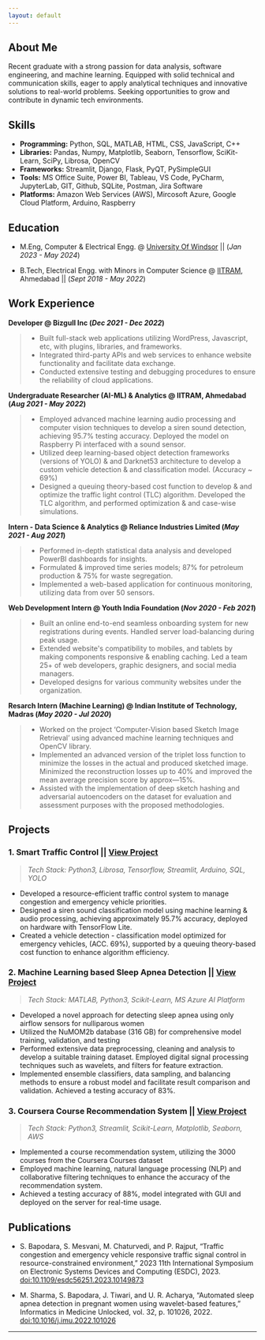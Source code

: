 ```yaml
---
layout: default
---
```

## About Me

Recent graduate with a strong passion for data analysis, software engineering, and machine learning. Equipped with solid technical and communication skills, eager to apply analytical techniques and innovative solutions to real-world problems. Seeking opportunities to grow and contribute in dynamic tech environments.

## Skills

- **Programming:** Python, SQL, MATLAB, HTML, CSS, JavaScript, C++
- **Libraries:** Pandas, Numpy, Matplotlib, Seaborn, Tensorflow, SciKit-Learn, SciPy, Librosa, OpenCV
- **Frameworks:** Streamlit, Django, Flask, PyQT, PySimpleGUI
- **Tools:** MS Office Suite, Power BI, Tableau, VS Code, PyCharm, JupyterLab, GIT, Github, SQLite, Postman, Jira Software
- **Platforms:** Amazon Web Services (AWS), Mircosoft Azure, Google Cloud Platform, Arduino, Raspberry

## Education
- M.Eng, Computer & Electrical Engg. @ [University Of Windsor](https://www.uwindsor.ca/) || (_Jan 2023 - May 2024_)
        		
- B.Tech, Electrical Engg. with Minors in Computer Science @ [IITRAM](https://iitram.ac.in/), Ahmedabad || (_Sept 2018 - May 2022_)


## Work Experience

**Developer @ Bizgull Inc (_Dec 2021 - Dec 2022_)**
> - Built full-stack web applications utilizing WordPress, Javascript, etc, with plugins, libraries, and frameworks.
> - Integrated third-party APIs and web services to enhance website functionality and facilitate data exchange.
> - Conducted extensive testing and debugging procedures to ensure the reliability of cloud applications.

**Undergraduate Researcher (AI-ML) & Analytics @ IITRAM, Ahmedabad (_Aug 2021 - May 2022_)**
> - Employed advanced machine learning audio processing and computer vision techniques to develop a siren sound detection, achieving 95.7% testing accuracy. Deployed the model on Raspberry Pi interfaced with a sound sensor.
> - Utilized deep learning-based object detection frameworks (versions of YOLO) & and Darknet53 architecture to develop a custom vehicle detection & and classification model. (Accuracy ~ 69%)
> - Designed a queuing theory-based cost function to develop & and optimize the traffic light control (TLC) algorithm. Developed the TLC algorithm, and performed optimization & and case-wise simulations.

**Intern - Data Science & Analytics @ Reliance Industries Limited (_May 2021 - Aug 2021_)**
> - Performed in-depth statistical data analysis and developed PowerBI dashboards for insights.
> - Formulated & improved time series models; 87% for petroleum production & 75% for waste segregation.
> - Implemented a web-based application for continuous monitoring, utilizing data from over 50 sensors.

**Web Development Intern @ Youth India Foundation (_Nov 2020 - Feb 2021_)**
> - Built an online end-to-end seamless onboarding system for new registrations during events. Handled server load-balancing during peak usage.
> - Extended website's compatibility to mobiles, and tablets by making components responsive & enabling caching. Led a team 25+ of web developers, graphic designers, and social media managers.
> - Developed designs for various community websites under the organization.

**Resarch Intern (Machine Learning) @ Indian Institute of Technology, Madras (_May 2020 - Jul 2020_)**
> - Worked on the project ‘Computer-Vision based Sketch Image Retrieval’ using advanced machine learning techniques and OpenCV library. 
> - Implemented an advanced version of the triplet loss function to minimize the losses in the actual and produced sketched image. Minimized the reconstruction losses up to 40% and improved the mean average precision score by approx—15%.
> - Assisted with the implementation of deep sketch hashing and adversarial autoencoders on the dataset for evaluation and assessment purposes with the proposed methodologies.

## Projects
### 1. Smart Traffic Control || [View Project](https://ieeexplore.ieee.org/document/10149873)
> _Tech Stack: Python3, Librosa, Tensorflow, Streamlit, Arduino, SQL, YOLO_

- Developed a resource-efficient traffic control system to manage congestion and emergency vehicle priorities.
- Designed a siren sound classification model using machine learning & audio processing, achieving approximately 95.7% accuracy, deployed on hardware with TensorFlow Lite.
- Created a vehicle detection - classification model optimized for emergency vehicles, (ACC. 69%), supported by a queuing theory-based cost function to enhance algorithm efficiency.

### 2. Machine Learning based Sleep Apnea Detection || [View Project](https://www.sciencedirect.com/science/article/pii/S235291482200168X?via%3Dihub)
> _Tech Stack: MATLAB, Python3, Scikit-Learn, MS Azure AI Platform_

- Developed a novel approach for detecting sleep apnea using only airflow sensors for nulliparous women
- Utilized the NuMOM2b database (316 GB) for comprehensive model training, validation, and testing
- Performed extensive data preprocessing, cleaning and analysis to develop a suitable training dataset. Employed digital signal processing techniques such as wavelets, and filters for feature extraction.
- Implemented ensemble classifiers, data sampling, and balancing methods to ensure a robust model and facilitate result comparison and validation. Achieved a testing accuracy of 83%. 

### 3. Coursera Course Recommendation System || [View Project](https://github.com/SagarBapodara/Coursera-Course-Recommendation-System)
> _Tech Stack: Python3, Streamlit, Scikit-Learn, Matplotlib, Seaborn, AWS_

- Implemented a course recommendation system, utilizing the 3000 courses from the Coursera Courses dataset
- Employed machine learning, natural language processing (NLP) and collaborative filtering techniques to enhance the accuracy of the recommendation system.
- Achieved a testing accuracy of 88%, model integrated with GUI and deployed on the server for real-time usage.

## Publications

- S. Bapodara, S. Mesvani, M. Chaturvedi, and P. Rajput, “Traffic congestion and emergency vehicle responsive traffic signal control in resource-constrained environment,” 2023 11th International Symposium on Electronic Systems Devices and Computing (ESDC), 2023. [doi:10.1109/esdc56251.2023.10149873](https://ieeexplore.ieee.org/document/10149873)
  
- M. Sharma, S. Bapodara, J. Tiwari, and U. R. Acharya, “Automated sleep apnea detection in pregnant women using wavelet-based features,” Informatics in Medicine Unlocked, vol. 32, p. 101026, 2022. [doi:10.1016/j.imu.2022.101026](https://www.sciencedirect.com/science/article/pii/S235291482200168X?via%3Dihub)

-----------------------------------------------------------------------------------------------------------------------------------
